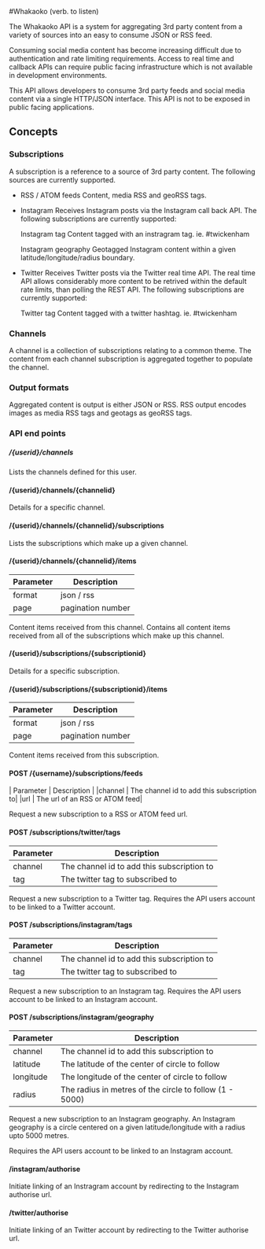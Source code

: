 #Whakaoko (verb. to listen)

The Whakaoko API is a system for aggregating 3rd party content from a variety of sources into an easy to consume JSON or RSS feed.

Consuming social media content has become increasing difficult due to authentication and rate limiting requirements. 
Access to real time and callback APIs can require public facing infrastructure which is not available in development environments.

This API allows developers to consume 3rd party feeds and social media content via a single HTTP/JSON interface.
This API is not to be exposed in public facing applications.


## Concepts

### Subscriptions

A subscription is a reference to a source of 3rd party content.
The following sources are currently supported.

- RSS / ATOM feeds
Content, media RSS and geoRSS tags.

- Instagram
Receives Instagram posts via the Instagram call back API.
The following subscriptions are currently supported:

	Instagram tag
	Content tagged with an instragram tag. ie. #twickenham 

	Instagram geography	
	Geotagged Instagram content within a given latitude/longitude/radius boundary.


- Twitter
Receives Twitter posts via the Twitter real time API.
The real time API allows considerably more content to be retrived within the default rate limits, than polling the REST API.
The following subscriptions are currently supported:

	Twitter tag
	Content tagged with a twitter hashtag. ie. #twickenham


### Channels
A channel is a collection of subscriptions relating to a common theme.
The content from each channel subscription is aggregated together to populate the channel.


### Output formats

Aggregated content is output is either JSON or RSS.
RSS output encodes images as media RSS tags and geotags as geoRSS tags.


### API end points

##### /{userid}/channels

Lists the channels defined for this user.


#### /{userid}/channels/{channelid}

Details for a specific channel.


#### /{userid}/channels/{channelid}/subscriptions

Lists the subscriptions which make up a given channel.


#### /{userid}/channels/{channelid}/items

|Parameter	|	Description |
|----------|----------------|
| format | json / rss |
| page | pagination number |
	
Content items received from this channel. Contains all content items 
received from all of the subscriptions which make up this channel.


#### /{userid}/subscriptions/{subscriptionid}

Details for a specific subscription.


#### /{userid}/subscriptions/{subscriptionid}/items

|Parameter	|	Description |
|----------|----------------|
|format | json / rss |
|page  | pagination number |

Content items received from this subscription.


#### POST /{username}/subscriptions/feeds

| Parameter	|	Description |
|channel | The channel id to add this subscription to|
|url | The url of an RSS or ATOM feed|
	
Request a new subscription to a RSS or ATOM feed url.

#### POST /subscriptions/twitter/tags

|Parameter |	Description |
|----------|---------------- |
|channel | The channel id to add this subscription to|
|tag | The twitter tag to subscribed to|
	
Request a new subscription to a Twitter tag.
Requires the API users account to be linked to a Twitter account.


#### POST /subscriptions/instagram/tags


| Parameter	|	Description |
|----------|----------------|
|channel|The channel id to add this subscription to|
|tag|The twitter tag to subscribed to|
	
Request a new subscription to an Instagram tag.
Requires the API users account to be linked to an Instagram account.

	
#### POST /subscriptions/instagram/geography

| Parameter	|	Description |
|----------|---------------- |
|channel | The channel id to add this subscription to|
|latitude | The latitude of the center of circle to follow|
|longitude | The longitude of the center of circle to follow|
|radius | The radius in metres of the circle to follow (1 - 5000)|

Request a new subscription to an Instagram geography. An Instagram geography is a circle
centered on a given latitude/longitude with a radius upto 5000 metres.

Requires the API users account to be linked to an Instagram account.


#### /instagram/authorise
	
Initiate linking of an Instragram account by redirecting to the Instagram authorise url.


#### /twitter/authorise

Initiate linking of an Twitter account by redirecting to the Twitter authorise url.